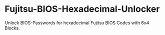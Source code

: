 # Fujitsu-BIOS-Hexadecimal-Unlocker

Unlock BIOS-Passwords for hexadecimal Fujitsu BIOS Codes with 6x4 Blocks.
